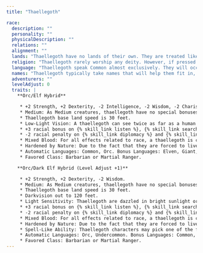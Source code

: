 ```yaml
---
title: "Thaellegoth"

race:
  description: ""
  personality: ""
  physicalDescription: ""
  relations: ""
  alignment: ""
  lands: "Thaellegoth have no lands of their own. They are treated like vermin by nearly everyone in Pannotia, and they tend to live secluded lives in forests or the far north. Those thaellegoth who do manage to scrape out a living among other races are likely to live in barely habitable buildings and work as thugs-for-hire, bodyguards, or other such work."
  religion: "Thaellegoth rarely worship any deity. However, if pressed for a specific loyalty, most will choose Randar Delaco as their patron. The simple reason for this is due to his legendary brutality, something that appeals to the nature of the thaellegoth."
  language: "Thaellegoth speak Common almost exclusively. They will occasionally learn Orc, but share the Orc's distaste of nearly all things Elven. As such, thaellegoth rarely learn to speak the Elven language."
  names: "Thaellegoth typically take names that will help them fit in, as best they are able, with the rest of society. Their names are usually similar to human names, but there are also those who prefer to tout their Orc heritage. These thaellegoth often choose names common among Orc tribes."
  adventurers: ""
  levelAdjust: 0
  traits: |
    **Orc/Elf Hybrid**

     * +2 Strength, +2 Dexterity, -2 Intelligence, -2 Wisdom, -2 Charisma
     * Medium: As Medium creatures, thaellegoth have no special bonuses or penalties due to their size.
     * Thaellegoth base land speed is 30 feet.
     * Low-Light Vision: A thaellegoth can see twice as far as a human in starlight, moonlight, torchlight, and similar conditions of poor illumination. He retains the ability to distinguish color and detail under these conditions.
     * +3 racial bonus on {% skill_link listen %}, {% skill_link search %}, {% skill_link spot %}, and {% skill_link survival %} checks.
     * -2 racial penalty on {% skill_link diplomacy %} and {% skill_link gather-information %} checks.
     * Mixed Blood: For all effects related to race, a thaellegoth is considered both an elf and an orc. However, in cases where these distinctions would conflict with one another, a thaellegoth is considered to be the more beneficial race.
     * Hardened by Nature: Due to the fact that they are forced to live in the wild, thaellegoth are considered to be under the effect of an {% spell_link endure-elements %} spell at all times. This is considered a supernatural ability.
     * Automatic Languages: Common, Orc. Bonus Languages: Elven, Giant, Gnoll, Goblin, Undercommon.
     * Favored Class: Barbarian or Martial Ranger.

    **Orc/Dark Elf Hybrid (Level Adjust +1)**

     * +2 Strength, +2 Dexterity, -2 Wisdom.
     * Medium: As Medium creatures, thaellegoth have no special bonuses or penalties due to their size.
     * Thaellegoth base land speed is 30 feet.
     * Darkvision out to 120 feet.
     * Light Sensitivity: Thaellegoth are dazzled in bright sunlight or within the radius of a {% spell_link daylight %} spell.
     * +3 racial bonus on {% skill_link listen %}, {% skill_link search %}, {% skill_link spot %}, and {% skill_link survival %} checks.
     * -2 racial penalty on {% skill_link diplomacy %} and {% skill_link gather-information %} checks.
     * Mixed Blood: For all effects related to race, a thaellegoth is considered both a dark elf and an orc. However, in cases where these distinctions would conflict with one another, a thaellegoth is considered to be the more beneficial race.
     * Hardened by Nature: Due to the fact that they are forced to live in the wild, thaellegoth are considered to be under the effect of an {% spell_link endure-elements %} spell at all times. This is considered a supernatural ability.
     * Spell-Like Ability: Thaellegoth characters may pick one of the following at character creation: 1/day - {% spell_link faerie-fire %}, {% spell_link darkness %}, or {% spell_link spider-climb %}.
     * Automatic Languages: Orc, Undercommon. Bonus Languages: Common, Giant, Gnoll, Goblin.
     * Favored Class: Barbarian or Martial Ranger.
---
```

